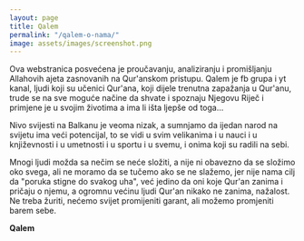 ```yaml
---
layout: page
title: Qalem
permalink: "/qalem-o-nama/"
image: assets/images/screenshot.png
---
```


Ova webstranica posvećena je proučavanju, analiziranju i promišljanju Allahovih ajeta zasnovanih na Qur'anskom pristupu. Qalem je fb grupa i yt kanal, ljudi koji su učenici Qur'ana, koji dijele trenutna zapažanja u Qur'anu, trude se na sve moguće načine da shvate i spoznaju Njegovu Riječ i primjene je u svojim životima a ima li išta ljepše od toga...

Nivo svijesti na Balkanu je veoma nizak, a sumnjamo da ijedan narod na svijetu ima veći potencijal, to se vidi u svim velikanima i u nauci i u književnosti i u umetnosti i u sportu i u svemu, i onima koji su radili na sebi.

Mnogi ljudi možda sa nečim se neće složiti, a nije ni obavezno da se složimo oko svega, ali ne moramo da se tučemo ako se ne slažemo, jer nije nama cilj da "poruka stigne do svakog uha", već jedino da oni koje Qur'an zanima i pričaju o njemu, a ogromnu većinu ljudi Qur'an nikako ne zanima, nažalost. Ne treba žuriti, nećemo svijet promijeniti garant, ali možemo promjeniti barem sebe.

**Qalem**




